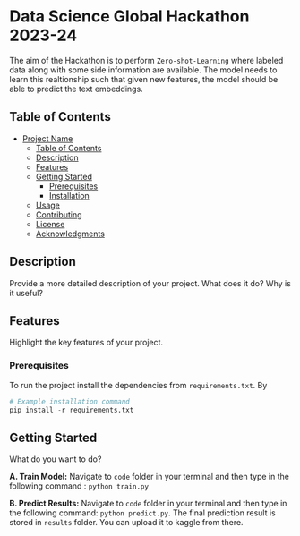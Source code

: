 # Data Science Global Hackathon 2023-24

The aim of the Hackathon is to perform `Zero-shot-Learning` where labeled data along with some side information are available. The model needs to learn this realtionship such that given new features, the model should be able to predict the text embeddings.

## Table of Contents

- [Project Name](#project-name)
  - [Table of Contents](#table-of-contents)
  - [Description](#description)
  - [Features](#features)
  - [Getting Started](#getting-started)
    - [Prerequisites](#prerequisites)
    - [Installation](#installation)
  - [Usage](#usage)
  - [Contributing](#contributing)
  - [License](#license)
  - [Acknowledgments](#acknowledgments)

## Description

Provide a more detailed description of your project. What does it do? Why is it useful?

## Features

Highlight the key features of your project.

### Prerequisites

To run the project install the dependencies from `requirements.txt`. By 

```python
# Example installation command
pip install -r requirements.txt
```

## Getting Started

What do you want to do?

**A. Train Model:** Navigate to `code` folder in your terminal and then type in the following command : `python train.py`

**B. Predict Results:** Navigate to `code` folder in your terminal and then type in the following command: `python predict.py`. The final prediction result is stored in `results` folder. You can upload it to kaggle from there.
